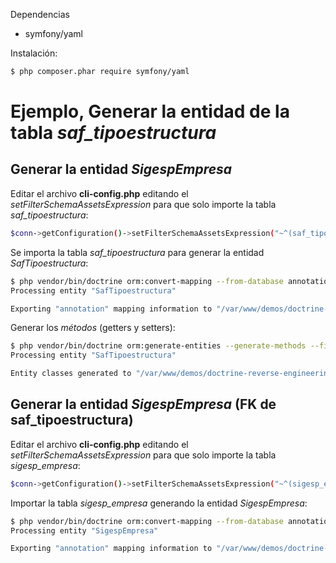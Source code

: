 Dependencias

* symfony/yaml

Instalación:

```bash
$ php composer.phar require symfony/yaml
```

# Ejemplo, Generar la entidad de la tabla *saf_tipoestructura*



## Generar la entidad *SigespEmpresa*

Editar el archivo **cli-config.php** editando el *setFilterSchemaAssetsExpression* para que
solo importe la tabla *saf_tipoestructura*:

```bash
$conn->getConfiguration()->setFilterSchemaAssetsExpression("~^(saf_tipoestructura$)~");
```

Se importa la tabla *saf_tipoestructura* para generar la entidad *SafTipoestructura*:

```bash
$ php vendor/bin/doctrine orm:convert-mapping --from-database annotation entidades/
Processing entity "SafTipoestructura"

Exporting "annotation" mapping information to "/var/www/demos/doctrine-reverse-engineering/entidades"
```

Generar los *métodos* (getters y setters):

```bash
$ php vendor/bin/doctrine orm:generate-entities --generate-methods --filter=SafTipoestructura entidades/
Processing entity "SafTipoestructura"

Entity classes generated to "/var/www/demos/doctrine-reverse-engineering/entidades"
```

## Generar la entidad *SigespEmpresa* (FK de saf_tipoestructura)

Editar el archivo **cli-config.php** editando el *setFilterSchemaAssetsExpression* para que
solo importe la tabla *sigesp_empresa*:

```bash
$conn->getConfiguration()->setFilterSchemaAssetsExpression("~^(sigesp_empresa$)~");
```

Importar la tabla *sigesp_empresa* generando la entidad *SigespEmpresa*:

```bash
$ php vendor/bin/doctrine orm:convert-mapping --from-database annotation entidades/
Processing entity "SigespEmpresa"

Exporting "annotation" mapping information to "/var/www/demos/doctrine-reverse-engineering/entidades"
```
